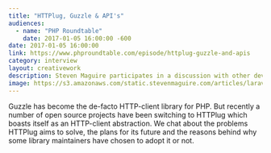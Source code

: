 ```yaml
---
title: "HTTPlug, Guzzle & API's"
audiences:
  - name: "PHP Roundtable"
    date: 2017-01-05 16:00:00 -600
date: 2017-01-05 16:00:00
link: https://www.phproundtable.com/episode/httplug-guzzle-and-apis
category: interview
layout: creativework
description: Steven Maguire participates in a discussion with other developers about HTTP clients in the PHP community
image: https://s3.amazonaws.com/static.stevenmaguire.com/articles/laravel-ci.jpg
---
```


Guzzle has become the de-facto HTTP-client library for PHP. But recently a number of open source projects have been switching to HTTPlug which boasts itself as an HTTP-client abstraction. We chat about the problems HTTPlug aims to solve, the plans for its future and the reasons behind why some library maintainers have chosen to adopt it or not.
